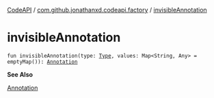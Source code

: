 [CodeAPI](../index.md) / [com.github.jonathanxd.codeapi.factory](index.md) / [invisibleAnnotation](.)

# invisibleAnnotation

`fun invisibleAnnotation(type: `[`Type`](http://docs.oracle.com/javase/6/docs/api/java/lang/reflect/Type.html)`, values: Map<String, Any> = emptyMap()): `[`Annotation`](../com.github.jonathanxd.codeapi.base/-annotation/index.md)

**See Also**

[Annotation](../com.github.jonathanxd.codeapi.base/-annotation/index.md)

